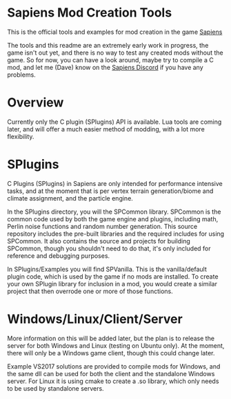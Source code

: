 # Sapiens Mod Creation Tools
This is the official tools and examples for mod creation in the game [Sapiens](https://playsapiens.com)

The tools and this readme are an extremely early work in progress, the game isn't out yet, and there is no way to test any created mods without the game. So for now, you can have a look around, maybe try to compile a C mod, and let me (Dave) know on the [Sapiens Discord](https://discord.gg/VAkYw2r) if you have any problems.

# Overview

Currently only the C plugin (SPlugins) API is available.  Lua tools are coming later, and will offer a much easier method of modding, with a lot more flexibility.

# SPlugins

C Plugins (SPlugins) in Sapiens are only intended for performance intensive tasks, and at the moment that is per vertex terrain generation/biome and climate assignment, and the particle engine.

In the SPlugins directory, you will the SPCommon library. SPCommon is the common code used by both the game engine and plugins, including math, Perlin noise functions and random number generation. This source repository includes the pre-built libraries and the required includes for using SPCommon. It also contains the source and projects for building SPCommon, though you shouldn't need to do that, it's only included for reference and debugging purposes. 

In SPlugins/Examples you will find SPVanilla. This is the vanilla/default plugin code, which is used by the game if no mods are installed. To create your own SPlugin library for inclusion in a mod, you would create a similar project that then overrode one or more of those functions.

# Windows/Linux/Client/Server

More information on this will be added later, but the plan is to release the server for both Windows and Linux (testing on Ubuntu only). At the moment, there will only be a Windows game client, though this could change later.

Example VS2017 solutions are provided to compile mods for Windows, and the same dll can be used for both the client and the standalone Windows server. For Linux it is using cmake to create a .so library, which only needs to be used by standalone servers.